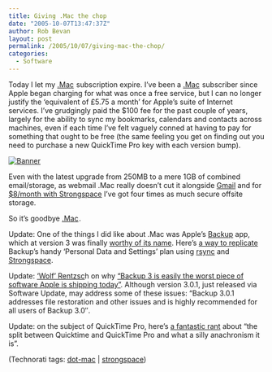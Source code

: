 ```yaml
---
title: Giving .Mac the chop
date: "2005-10-07T13:47:37Z"
author: Rob Bevan
layout: post
permalink: /2005/10/07/giving-mac-the-chop/
categories:
  - Software
---
```

Today I let my [.Mac][1]<img alt="" border="0" width="1" height="1" src="http://ad.linksynergy.com/fs-bin/show?id=ahl0p0BaPBE&#038;bids=80901.10000001&#038;type=3&#038;subid=0" /> subscription expire. I&#8217;ve been a [.Mac][1]<img alt="" border="0" width="1" height="1" src="http://ad.linksynergy.com/fs-bin/show?id=ahl0p0BaPBE&#038;bids=80901.10000001&#038;type=3&#038;subid=0" /> subscriber since Apple began charging for what was once a free service, but I can no longer justify the &#8216;equivalent of &pound;5.75 a month&#8217; for Apple&#8217;s suite of Internet services. I&#8217;ve grudgingly paid the $100 fee for the past couple of years, largely for the ability to sync my bookmarks, calendars and contacts across machines, even if each time I&#8217;ve felt vaguely conned at having to pay for something that ought to be free (the same feeling you get on finding out you need to purchase a new QuickTime Pro key with each version bump).

[<img alt="Banner " border="0" src="http://www.mac.com/1/partners/125x60_D_affiliates.gif" />][2]<img alt="" border="0" width="1" height="1" src="http://ad.linksynergy.com/fs-bin/show?id=ahl0p0BaPBE&#038;bids=80901.10000020&#038;type=4&#038;subid=0" />

Even with the latest upgrade from 250MB to a mere 1GB of combined email/storage, as webmail .Mac really doesn&#8217;t cut it alongside [Gmail][3] and for [$8/month with Strongspace][4] I&#8217;ve got four times as much secure offsite storage.

So it&#8217;s goodbye [.Mac][1]<img alt="" border="0" width="1" height="1" src="http://ad.linksynergy.com/fs-bin/show?id=ahl0p0BaPBE&#038;bids=80901.10000001&#038;type=3&#038;subid=0" />.

<p class="update">
  Update: One of the things I did like about .Mac was Apple&#8217;s <a href="http://www.apple.com/downloads/macosx/apple/backup.html">Backup</a> app, which at version 3 was finally <a href="http://www.friday.com/bbum/2005/09/21/backup-3/">worthy of its name</a>. Here&#8217;s <a href="http://www.textsnippets.com/posts/show/189">a way to replicate</a> Backup&#8217;s handy &#8216;Personal Data and Settings&#8217; plan using <a href="http://samba.anu.edu.au/rsync/">rsync</a> and <a href="http://strongspace.com">Strongspace</a>.
</p>

<p class="update">
  Update: <a href="http://rentzsch.com/">&#8216;Wolf&#8217; Rentzsc</a>h on why <a href="http://rentzsch.com/suck/backup3">&#8220;Backup 3 is easily the worst piece of software Apple is shipping today&#8221;</a>. Although version 3.0.1, just released via Software Update, may address some of these issues: &#8220;Backup 3.0.1 addresses file restoration and other issues and is highly recommended for <span class="hilite">all</span> users of Backup 3.0&#8243;.
</p>

<p class="update">
  Update: on the subject of QuickTime Pro, here&#8217;s <a href="http://e-scribe.com/news/120">a fantastic rant</a> about &#8220;the split between Quicktime and QuickTime Pro and what a silly anachronism it is&#8221;.
</p>

<p class="technorati-tags">
  (Technorati tags: <a href="http://technorati.com/tag/flash" rel="dot-mac">dot-mac</a> | <a href="http://technorati.com/tag/strongspace" rel="tag">strongspace</a>)
</p>

 [1]: http://click.linksynergy.com/fs-bin/click?id=ahl0p0BaPBE&offerid=80901.10000001&type=3&subid=0
 [2]: http://click.linksynergy.com/fs-bin/click?id=ahl0p0BaPBE&offerid=80901.10000020&type=4&subid=0
 [3]: mail.google.com
 [4]: http://www.strongspace.com/plans

